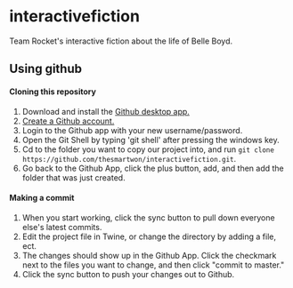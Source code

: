 # interactivefiction
Team Rocket's interactive fiction about the life of Belle Boyd.

## Using github
#### Cloning this repository
1. Download and install the [Github desktop app.](https://desktop.github.com/)
2. [Create a Github account.](https://github.com/join)
3. Login to the Github app with your new username/password.
4. Open the Git Shell by typing 'git shell' after pressing the windows key.
5. Cd to the folder you want to copy our project into, and run `git clone https://github.com/thesmartwon/interactivefiction.git`.
6. Go back to the Github App, click the plus button, add, and then add the folder that was just created.

#### Making a commit
1. When you start working, click the sync button to pull down everyone else's latest commits.
2. Edit the project file in Twine, or change the directory by adding a file, ect.
3. The changes should show up in the Github App. Click the checkmark next to the files you want to change, and then click "commit to master."
4. Click the sync button to push your changes out to Github.